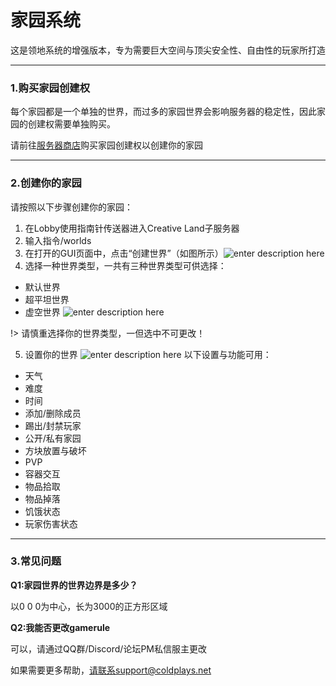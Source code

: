 # 家园系统
这是领地系统的增强版本，专为需要巨大空间与顶尖安全性、自由性的玩家所打造


----------

### 1.购买家园创建权

每个家园都是一个单独的世界，而过多的家园世界会影响服务器的稳定性，因此家园的创建权需要单独购买。

请前往[服务器商店](https://store.coldplays.net/package/4208508)购买家园创建权以创建你的家园


----------


### 2.创建你的家园

请按照以下步骤创建你的家园：
 1. 在Lobby使用指南针传送器进入Creative Land子服务器
 2. 输入指令/worlds
 3. 在打开的GUI页面中，点击“创建世界”（如图所示）![enter description here](https://docs.coldplays.net/img/housing-1.png)
 4. 选择一种世界类型，一共有三种世界类型可供选择：
  - 默认世界
  - 超平坦世界
  - 虚空世界
 ![enter description here](https://docs.coldplays.net/img/housing-3.png)

!> 请慎重选择你的世界类型，一但选中不可更改！

 5. 设置你的世界
![enter description here](https://docs.coldplays.net/img/housing-2.png)
以下设置与功能可用：
 - 天气
 - 难度
 - 时间
 - 添加/删除成员
 - 踢出/封禁玩家
 - 公开/私有家园
 - 方块放置与破坏
 - PVP
 - 容器交互
 - 物品拾取
 - 物品掉落
 - 饥饿状态
 - 玩家伤害状态


----------
### 3.常见问题

**Q1:家园世界的世界边界是多少？**

以0 0 0为中心，长为3000的正方形区域

**Q2:我能否更改gamerule**

可以，请通过QQ群/Discord/论坛PM私信服主更改



如果需要更多帮助，请联系support@coldplays.net